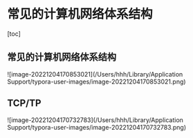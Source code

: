 # 常见的计算机网络体系结构

[toc]

## 常见的计算机网络体系结构

![image-20221204170853021](/Users/hhh/Library/Application Support/typora-user-images/image-20221204170853021.png)

## TCP/TP

![image-20221204170732783](/Users/hhh/Library/Application Support/typora-user-images/image-20221204170732783.png)